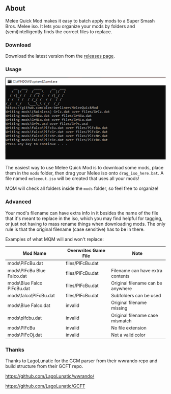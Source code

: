 ## About

Melee Quick Mod makes it easy to batch apply mods to a Super Smash Bros. Melee iso. It lets you organize your mods by folders and (semi)intelligently finds the correct files to replace.

### Download

Download the latest version from the [releases page](https://github.com/alex-berliner/MeleeQuickMod/releases/).

### Usage

![MQM preview](assets/preview.png?raw=true "MQM preview")

The easiest way to use Melee Quick Mod is to download some mods, place them in the `mods` folder, then drag your Melee iso onto `drag_iso_here.bat`. A file named `meleeout.iso` will be created that uses all your mods!

MQM will check all folders inside the `mods` folder, so feel free to organize!

### Advanced

Your mod's filename can have extra info in it besides the name of the file that it's meant to replace in the iso, which you may find helpful for tagging, or just not having to mass rename things when downloading mods. The only rule is that the original filename (case sensitive) has to be in there.

Examples of what MQM will and won't replace:

| Mod Name  | Overwrites Game File | Note |
| ------------- | ------------- | ------------- |
| mods\PlFcBu.dat  | files/PlFcBu.dat  |  |
| mods\PlFcBu Blue Falco.dat  | files/PlFcBu.dat  | Filename can have extra contents |
| mods\Blue Falco PlFcBu.dat  | files/PlFcBu.dat  | Original filename can be anywhere |
| mods\falco\PlFcBu.dat  | files/PlFcBu.dat  | Subfolders can be used |
| mods\Blue Falco.dat   | invalid  | Original filename missing |
| mods\plfcbu.dat  | invalid  | Original filename case mismatch |
| mods\PlFcBu  | invalid  | No file extension |
| mods\PlFcOj.dat  | invalid  | Not a valid color |

### Thanks

Thanks to LagoLunatic for the GCM parser from their wwrando repo and build structure from their GCFT repo.

https://github.com/LagoLunatic/wwrando/

https://github.com/LagoLunatic/GCFT
